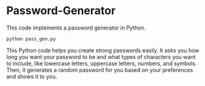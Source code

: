 # Password-Generator
This code implements a password generator in Python.

```python pass_gen.py```

This Python code helps you create strong passwords easily. It asks you how long you want your password to be and what types of characters you want to include, like lowercase letters, uppercase letters, numbers, and symbols. Then, it generates a random password for you based on your preferences and shows it to you.
